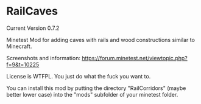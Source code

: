 RailCaves
=========
Current Version 0.7.2

Minetest Mod for adding caves with rails and wood constructions similar to Minecraft.

Screenshots and information:
https://forum.minetest.net/viewtopic.php?f=9&t=10225

License is WTFPL. You just do what the fuck you want to.

You can install this mod by putting the directory "RailCorridors" (maybe better lower case) into the "mods" subfolder of your minetest folder.
